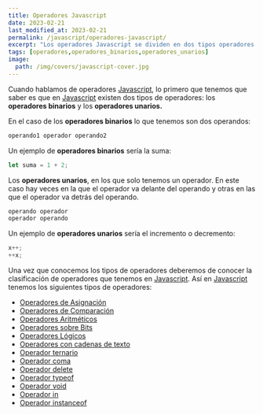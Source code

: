 ```yaml
---
title: Operadores Javascript
date: 2023-02-21
last_modified_at: 2023-02-21
permalink: /javascript/operadores-javascript/
excerpt: "Los operadores Javascript se dividen en dos tipos operadores binarios y operadores unarios."
tags: [operadores,operadores_binarios,operadores_unarios]
image:
  path: /img/covers/javascript-cover.jpg
---
```


Cuando hablamos de operadores [Javascript](https://www.manualweb.net/javascript/), lo primero que tenemos que saber es que en [Javascript](https://www.manualweb.net/javascript/) existen dos tipos de operadores: los **operadores binarios** y los **operadores unarios.**


En el caso de los **operadores binarios** lo que tenemos son dos operandos:


```javascript
operando1 operador operando2
```


Un ejemplo de **operadores binarios** sería la suma:


```javascript
let suma = 1 + 2;
```


Los **operadores unarios**, en los que solo tenemos un operador. En este caso hay veces en la que el operador va delante del operando y otras en las que el operador va detrás del operando.


```javascript
operando operador
operador operando
```


Un ejemplo de **operadores unarios** sería el incremento o decremento:


```javascript
x++;
++x;
```


Una vez que conocemos los tipos de operadores deberemos de conocer la clasificación de operadores que tenemos en [Javascript](https://www.manualweb.net/javascript/). Así en [Javascript](https://www.manualweb.net/javascript/) tenemos los siguientes tipos de operadores:

- [Operadores de Asignación](https://www.manualweb.net/javascript/operadores-de-asignacion/)
- [Operadores de Comparación](https://www.manualweb.net/javascript/operadores-de-comparacion/)
- [Operadores Aritméticos](https://www.manualweb.net/javascript/operadores-aritmeticos/)
- [Operadores sobre Bits](https://www.manualweb.net/javascript/operadores-aritmeticos/)
- [Operadores Lógicos](https://www.manualweb.net/javascript/operadores-logicos/)
- [Operadores con cadenas de texto](https://www.manualweb.net/javascript/otros-operadores-javascript/#operadores-de-cadenas)
- [Operador ternario](https://www.manualweb.net/javascript/otros-operadores-javascript/#operador-ternario)
- [Operador coma](https://www.manualweb.net/javascript/otros-operadores-javascript/#operador-coma)
- [Operador delete](https://www.manualweb.net/javascript/otros-operadores-javascript/#operador-delete)
- [Operador typeof](https://www.manualweb.net/javascript/otros-operadores-javascript/#operador-typeof)
- [Operador void](https://www.manualweb.net/javascript/otros-operadores-javascript/#operador-void)
- [Operador in](https://www.manualweb.net/javascript/otros-operadores-javascript/#operador-in)
- [Operador instanceof](https://www.manualweb.net/javascript/otros-operadores-javascript/#operador-instanceof)
